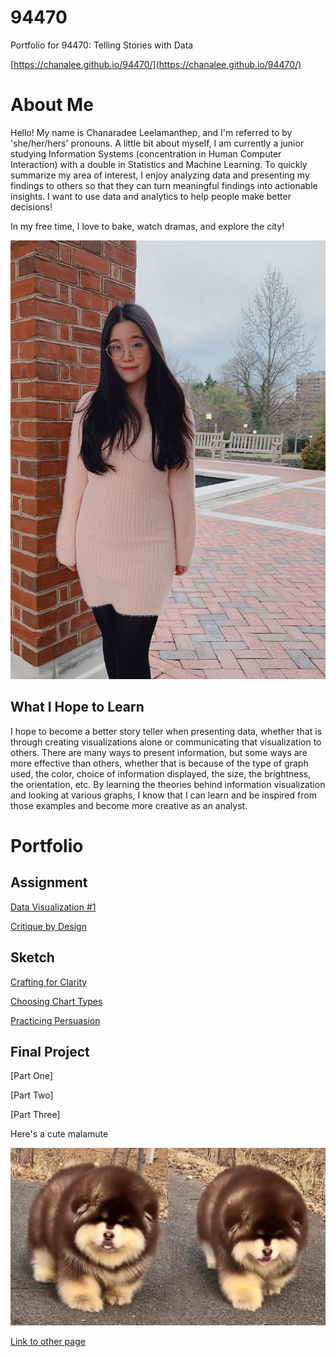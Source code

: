 # 94470
Portfolio for 94470: Telling Stories with Data

[https://chanalee.github.io/94470/](https://chanalee.github.io/94470/)

# About Me

Hello! My name is Chanaradee Leelamanthep, and I'm referred to by 'she/her/hers' pronouns. A little bit about myself, I am currently a junior studying Information Systems (concentration in Human Computer Interaction) with a double in Statistics and Machine Learning. To quickly summarize my area of interest, I enjoy analyzing data and presenting my findings to others so that they can turn meaningful findings into actionable insights. I want to use data and analytics to help people make better decisions! 

In my free time, I love to bake, watch dramas, and explore the city! 

![Chanaradee](Images/me.jpg)

## What I Hope to Learn

I hope to become a better story teller when presenting data, whether that is through creating visualizations alone or communicating that visualization to others. There are many ways to present information, but some ways are more effective than others, whether that is because of the type of graph used, the color, choice of information displayed, the size, the brightness, the orientation, etc. By learning the theories behind information visualization and looking at various graphs, I know that I can learn and be inspired from those examples and become more creative as an analyst. 

# Portfolio

## Assignment

[Data Visualization #1](/data-vis-1.md)

[Critique by Design](/critique-by-design.md)

## Sketch

[Crafting for Clarity](/crafting-for-clarity.md)

[Choosing Chart Types](/choosing-chart-types.md)

[Practicing Persuasion](/practicing-persuasion.md)

## Final Project

[Part One]

[Part Two]

[Part Three]




Here's a cute malamute

![Dog](Images/malamute.jpeg)

[Link to other page](/page2.md)



